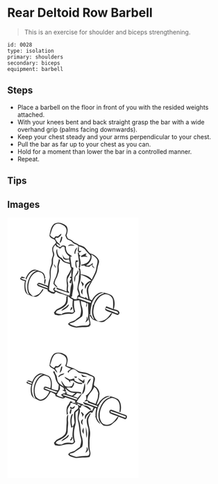 # Rear Deltoid Row Barbell
> This is an exercise for shoulder and biceps strengthening.

``` 
id: 0028 
type: isolation 
primary: shoulders 
secondary: biceps 
equipment: barbell 
``` 

## Steps

 - Place a barbell on the floor in front of you with the resided weights attached.
 - With your knees bent and back straight grasp the bar with a wide overhand grip (palms facing downwards).
 - Keep your chest steady and your arms perpendicular to your chest.
 - Pull the bar as far up to your chest as you can.
 - Hold for a moment than lower the bar in a controlled manner.
 - Repeat.

## Tips


## Images

<svg width="227pt" height="300" viewBox="0 0 227 225" xmlns="http://www.w3.org/2000/svg">
  <g fill="#FFF">
    <path d="M0 0h227v225H0V0m81.12 11.09c-5.58 4.59-6.6 12.24-8 18.88-.98 4.41 4.15 5.94 7.08 7.71 2.5.88 3.15 3.59 4.27 5.68-1.75 2.54-4.1 4.61-5.8 7.18-2.12 3.6-.63 7.87.18 11.63.75 2.79-.56 5.49-1.46 8.07-1.34 3.74.16 7.89-1.29 11.6-1.77 4.5-3.04 9.26-2.96 14.13.06 3.61 1.12 7.35-.31 10.84-1.33 3.69-2.15 7.53-2.39 11.44-5.18-1.6-10.11-3.99-15.39-5.31-1.77-.32-2.59 1.8-3.79 2.73.52.86 1.04 1.71 1.57 2.57 5.55 2.16 11.12 4.23 16.74 6.19l.36 2.65c2.21 1.48 4.53 2.76 6.9 3.97 1.37.25 2.74.53 4.1.83 1-1.21 2-2.41 2.99-3.62 3.19 1.68 6.53 3.1 10.1 3.71 3.42.57 6.35 2.63 9.76 3.27-.41.41-1.21 1.24-1.62 1.65-.17 4.26-.21 8.92-2.66 12.59-3.31 3.87-7.98 6.15-12.45 8.39-2.95 1.21-4.48 4.13-6.54 6.36.96 1.51 1.24 4.02 3.48 4.05 7.11 2.48 14.02-1.86 21.12-1.88 2.91-.14 5.97.57 8.74-.63 1.4-.87 2.38-2.23 3.46-3.44-2.15-5.97-2.29-12.3-1.89-18.55 3.07.05 6.11-.39 9.16-.66.93 4.33 1.51 8.74 2.52 13.06 1.24 5-.04 10.12-1.58 14.89-2.03 1.41-4.11 2.74-6.01 4.32-3.94 4.37-10.95 3.57-14.53 8.49 2.78 3.91 7.66 4.68 11.98 5.84 4.31 1.26 8.64-.45 12.99-.3 3.98.06 8.06.11 11.9-1.1.26-.53.77-1.6 1.03-2.13.49.04 1.48.11 1.98.15l-1.16-.68c.18-2.83-.21-5.66-.99-8.38-.93-3.19-.23-6.53-.47-9.78l-.74-.68 2.25.6c-.39-5.24.72-10.42 1.58-15.55 2.03-10.48 10.02-20.66 21.19-21.87l.32 1.35c-8.8 2.27-15.26 10.27-17.52 18.82l-1.35 1.31c-1.16 6.27-2.51 12.93-.3 19.13.57 1.79 1.92 3.32 2.15 5.21-3.2-1.41-4.14-5.65-5.85-8.48-.47.64-.93 1.29-1.38 1.96 1.58 2.39 2.97 5.09 5.41 6.73 3.57 2.22 7.81 2.86 11.75 4.16 3.26 1.02 7.15.52 9.69-1.91 4.29-4.05 10.36-6.99 11.64-13.33 3.34.89 6.39 2.73 9.78 3.39 1.81-.81 4.05-2.81 2.61-4.93-1.49-3.81-6.18-3.86-9.5-5.07 2.48-7.03 2.36-15.3-1.79-21.68-1.83-3.05-5.56-3.75-8.61-5-5.01-1.61-10.79-3.54-15.8-.9-5.08 2.7-9.05 7.2-11.53 12.35-1.24-.55-2.47-1.11-3.7-1.67-1.18-5.4-2.58-10.81-2.74-16.36.5-5.51 4.16-10.01 6.47-14.87 3.22-4.41 5.22-9.5 7.61-14.37 2.07-4.43 1.76-9.5 3.54-14.02.74-2.79 2.07-6.02.36-8.73-2.86-5.78-8.62-9.44-14.74-10.97-3.83-3.38-6.22-8.08-10.23-11.27-2.81-1.51-5.92-2.41-8.99-3.21-2.9-3.38-7.91-3.29-10.65-6.81-2.18-2.54-5.71-2.92-8.49-4.52-1.04-1.66-1.61-3.55-2.32-5.35 1.84-5.17 3.27-11.29-.16-16.14-5.56-4.83-14.34-7.98-21.08-3.73M43.13 91.16c-5.57 2.83-8.98 8.44-11.33 14.02l.02.81 1.57 1.81-.22-1.35c2.95-7.34 8.77-15.6 17.75-14.65-9.89 3.79-15.01 14.42-16.26 24.36-.27 5.92-.22 12.31 3.33 17.38-.76-.38-2.29-1.14-3.06-1.53-3.65-7.18-4.91-15.58-2.23-23.33-3.19-1.16-6.8-1.54-9.32-4.07 2.14-.12 4.27.3 6.42.24.23-.23.71-.69.94-.92-1.93-.79-3.94-1.36-5.93-1.98-.82 1.48-3.02 2.77-2.26 4.67 2.25 1.9 5.39 2.29 8.05 3.41-1.6 5.17-1.14 10.65-.28 15.9 1.16 3.64 3.82 7.78 8.05 7.97 3.15 1.87 6.76 2.99 10.42 3.25 5.26-.57 8.33-5.33 11.42-9.06.88-1.49 2.73-3.12 1.63-4.95-2.2 1.26-2.8 4.28-4.61 6.08-2.62 3.97-7.29 5.44-11.58 6.82l-1.92-.36c-2.63-2.51-5.67-4.99-6.64-8.67-1.29-5.2-.96-10.71.41-15.86 2.06-7.88 7.2-15.84 15.71-17.57 2.47.83 5.24 1.23 7.28 2.96 2.63 2.62 3.48 6.47 3.39 10.07.65-.66 1.31-1.32 1.96-1.98-.77-3.28-1.54-6.93-4.18-9.26-2.8-1.9-6.16-2.68-9.25-3.96-2.91-1.21-6.39-1.82-9.28-.25m21.23 15.23c.05 3.08-1.67 6.64.76 9.26.59-2.77.97-5.57 1.41-8.37-.54-.22-1.63-.67-2.17-.89z"/>
    <path d="M80.05 15.16c2.22-3.86 7.33-5.41 11.42-3.86 4.64 1.54 10.07 4.37 10.78 9.77.92 3.49-.95 6.72-1.88 9.97.66 2.32 1.8 4.51 3.05 6.57 2.15 1.27 4.71 1.73 6.76 3.2 1.74 1.22 3 2.98 4.71 4.24 2.56 1.4 5.63 1.91 7.77 4.05.29 3.35-2.07 7.19.08 10.2 1.56 2.27 4.34.13 5.54-1.42-1.13.01-3.39.01-4.52.02-.06-2.77-.08-5.53-.2-8.29 4.06 1.44 8.57 2.76 11.25 6.42 2.3 3.08 5 5.8 7.72 8.5 2.73 3.04.43 7.08-1.21 10.04-3.15 4.6-8.81 6.18-13.99 7.23.06 2.69 4.82.76 6.59 1.48l.32 1.15c1.61.31 3.24.6 4.88.78.16-.21.47-.61.63-.81l.87 1.39c2.05-1.35 3.99-2.85 5.91-4.36-.95 3.31 2.1 4.88 4.29 6.46-.71-1.77-1.89-3.27-3.59-4.2.12-1.73.34-3.44.58-5.14-3.3 2.7-7.07 5.99-11.67 4.17 6.65-3.28 11.33-11.38 9.01-18.73 4.2 2.47 8.76 5.23 10.7 9.96.74 4.78-1.78 9.31-2.05 14.07-.84 7.01-5.06 12.81-7.59 19.23-4.71-5.87-12.16-8.72-19.53-8.99.35-3.28-.18-6.54-.77-9.75-.75-.35-2.26-1.05-3.01-1.4 1.67 4.56 2.72 9.38.91 14.07.46 7.8-2.41 15.22-2.8 22.95.67 3.13 2.38 5.96 2.87 9.17-.49.39-1.48 1.17-1.98 1.56-.46 1.16-.93 2.33-1.41 3.49.53.16 1.58.47 2.11.63.08-.53.25-1.58.33-2.1 7.19 2.88 14.6 5.19 21.89 7.8l-.52 2.98c-8.26-2.46-16.04-6.41-24.44-8.38l.64 1.95a93.4 93.4 0 0 0-4.1 0c-1.88-1.02-3.76-2.03-5.67-2.99-.09-.42-.28-1.27-.37-1.7l1.59.39c-.05-7.74 3.74-15.35 1.55-23.09-2.21-8.97.03-18.08.72-27.05-1.4-.53-3.27-.86-3.16-2.78-.55-5.46-1.92-10.83-2.03-16.34.8-.08 2.4-.24 3.2-.33-2.27-2.03-5-3.43-7.4-5.29-2.74-3.11-4.01-7.44-3.43-11.55-2.82-3.16-7.89-2.72-9.74 1.23-1.37-.88-2.82-1.62-4.32-2.24-1.01-1.39-2.06-2.74-2.95-4.21 2.92-.41 4.65 2.34 7 3.49-.51-1.67-1.14-3.41-2.75-4.33-2.67-1.71-3.95-4.69-5.77-7.15.3-.74.61-1.47.92-2.2 1.03.05 3.07.13 4.09.17 1.96-2.06 5.71-3.54 5.49-6.86-2.16.97-3.89 2.61-5.57 4.23-1.59.06-3.19.1-4.78.15-.66 1.04-1.34 2.08-2.03 3.1-2.74-1.27-5.56-2.76-7-5.57 2.2-4.99 2.85-10.62 6.06-15.15m13.12 18.19c-.46 3.5-1.76 6.79-2.63 10.19.94.21 1.63-.12 2.06-1 1.66-2.57 2.12-5.68 2.67-8.63-.69-.21-1.39-.4-2.1-.56m11.6 16.13c3.74-1.42 7.7-.93 11.6-.84-3.67-2.25-8.72-3.08-11.6.84m11.2 13.14l1.61.12c-.04-3.89 2.33-7.09 3.18-10.77-3.47 2.37-4.69 6.66-4.79 10.65m6.03-2.28c.12 8.52 3.73 16.95 1.39 25.42.56.71 1.12 1.42 1.7 2.13.85-2.89 1.31-5.87 1.7-8.85-.07-3.87-1.27-7.6-1.99-11.38.62-.52 1.26-1.03 1.89-1.54-1.94-.81-2.9-2.44-2.89-4.89l1.25.01c-.77-.22-2.29-.67-3.05-.9m5.49 6.1c.1.52.31 1.56.42 2.08 3.63-1 7.38-1.12 11.09-.49-1.19-.92-2.46-1.73-3.79-2.44.61-1.09 1.2-2.19 1.75-3.31-3.67-.01-6.25 2.88-9.47 4.16m-8.85 7.65c-.5 1.59-1.08 3.21-.95 4.92.19 3.04-.24 6.96 3 8.56-.75-3.35-1.31-6.74-1.45-10.18 1.56-.61 3.06-1.4 4.38-2.44-1.66-.3-3.32-.59-4.98-.86m-2.53 28.79c-.7 2.87-.58 5.98.26 8.82.97-2.89 1.07-5.93 1.33-8.93 2.18-3.68 7.12-7.21 4.41-12-.75 4.63-3.96 8.08-6 12.11z"/>
    <path d="M83.15 47.45c.93 1.21 1.78 2.48 2.61 3.77.59-.01 1.77-.02 2.36-.03.46.63 1.37 1.88 1.82 2.5.8-.14 2.4-.44 3.2-.59.22-.61.66-1.85.88-2.46 1.01-.12 3.05-.34 4.07-.46.41.7.8 1.39 1.19 2.1-.37 5.83 3.08 11.7 7.94 14.81-.18 1.4-.35 2.81-.51 4.21-2.41-.26-5.03.3-7.28-.81-2.15-2.15-3.39-5.01-5.39-7.29.62 1.31 1.38 2.55 2.01 3.85.62 1.6.2 3.92 2.03 4.81 2.5 2.17 5.81.79 8.68.48.44 2 .91 3.99 1.36 5.98-2.74-.73-5.61-1.1-8.23-2.22-3.22-1.41-4.05-5.52-7.31-6.88-5.42-2.58-6.4-9.21-6.29-14.57-3.19 2.97-1.15 7.31-.37 10.85.88 4.14 5.72 5.2 8.13 8.2 3.34 4.46 9.17 5.26 14.16 6.76.3 2.96 1.23 5.79 2.46 8.49-1.23 1.89-2.25 3.9-3.16 5.96-1.29 2.81-3.65 5.06-4.55 8.06-.94 4.73-.42 9.6.22 14.34-.28 3.48-.74 6.96-.64 10.48-5.65-2.75-11.83-4.08-17.54-6.67.24 1.14.17 2.79 1.68 3.04 6.39 1.91 12.76 3.95 19.08 6.13.63-.37 1.25-.75 1.87-1.13-5.71-2.11-1.26-9.44-2.7-13.89.01-.7.03-1.39.05-2.08-1.29-3.33-1.31-7.24.8-10.24 2.69-4.13 4.11-8.86 6.21-13.27-.35 1.61-.87 3.17-1.46 4.7.13 2.77.23 5.54.23 8.31-.36-.21-1.06-.63-1.41-.84-.43.76-.86 1.51-1.28 2.27.94.53 1.89 1.05 2.83 1.58-1.98 1.92-3.57 4.46-3.14 7.36.79.31 1.6.6 2.42.86.12-1.73.23-3.45.39-5.18.5 2.58 1.24 5.31.11 7.84-2.31 5.94-.93 12.57-3.29 18.48-8.89-2.7-17.59-6.08-26.01-10.02.52-1.05 1.55-3.17 2.07-4.23-2.19.25-3.57 1.33-4.16 3.25.7 1.61 1.8 3 2.75 4.47-3.58.78-7.56-.76-9.78-3.64.02-7.39 2.15-14.58 2.79-21.91.15-4.64-.43-9.36.68-13.92.63-3.14 2.4-5.9 3.1-9.01.57-4.16-.45-8.58 1.57-12.46 1.46-2.85.72-5.95-.49-8.73-1.72-4.1-.04-8.64 3.24-11.41m6.04 24.41c-.54 5.08-2.82 9.9-2.52 15.07.22 3.76-.15 7.52-1.37 11.08-1.01 5.94-5.63 10.62-5.47 16.88 2.42 1.98 3.69 5.42 7.09 5.98-1.52-2.42-3.4-4.57-5.25-6.73.6-2.98.99-6.11 2.79-8.66 2.2-3.2 2.76-7.1 4.13-10.65 1.05-2.53.33-5.28.24-7.91-.46-4.63 1.72-8.92 2.43-13.41-.52-.42-1.55-1.24-2.07-1.65m-9.2 8.85c1 2.41 2.25 4.73 3.92 6.76-.07-2.82-1.78-5.1-3.92-6.76zM126.82 99.08c6.91 1.79 13.18 5.5 18.5 10.2-4.21.18-7.24 3.27-9.89 6.2-1.82 2.34-1.32 5.43-.8 8.12 1.04-2.03 1.57-4.3 2.7-6.28 1.78-2.36 4.23-4.12 6.37-6.12-1.76 4.8-6.43 8.42-6.31 13.85-.81 5.61 2.77 10.59 2.4 16.16-1.85-1.07-3.58-2.35-4.84-4.1-.05.48-.16 1.45-.21 1.93-2.75-1.01-5.5-1.97-8.26-2.95-.93-3.41-1.25-6.98-2.57-10.29-1.71-4.26-.17-8.81 1.12-12.96 1.47-4.45 2.22-9.07 1.79-13.76m2.87 20.52c.93-1.54 1.83-3.09 2.73-4.65-1.53-1.76-3.14-3.45-4.99-4.88.19 3.37 2.98 5.99 2.26 9.53m-2.25 9.27c.44 1.77 1.79 3.11 2.84 4.54-.59-3.42-.54-6.84.53-10.17-2.35.78-3.44 3.32-3.37 5.63zM52.65 115.75c3.3-1.87 6.55.98 9.76 1.73 2.8 1.33 7.2 1.32 7.97 5.04-6.02-1.92-11.99-4.11-17.73-6.77zM164.98 133.91c7.18-4.12 17.38 1.94 17.76 10.09.33 4.68.12 9.37-.05 14.05-3.92-1.45-7.76-3.08-11.65-4.61-.66 2.01-3.11 4.64-1.13 6.6 3.13 2.22 6.98 3.14 10.58 4.35-3.06 3.08-5.08 7.06-8.42 9.89-3.87 3.32-9.02 5.33-14.15 4.97-4.13-1.36-6.73-5.3-8.05-9.25-2.31-6.22-.76-12.96.83-19.14 2.99-6.79 7.14-13.92 14.28-16.95zM104.54 135.67c1.49.9 3.09 1.8 3.71 3.55 1.65.9 3.31 1.77 4.96 2.66-.21 3.76-.79 7.52-.48 11.29.66 3.27 1.89 6.41 2.24 9.75-.66.38-1.99 1.13-2.66 1.51-5.95-1.3-12.05-.84-17.67 1.5l.2 1.22c-3.74.11-7.37-.74-10.83-2.08.37-1.66.67-3.69 2.5-4.38 6.87-3.1 15.23-6.41 17.68-14.29.65-3.54.16-7.17.35-10.73m-1.13 16.78c-2.95 3.37-7.76 4.67-10.06 8.69 3.72-.74 6.66-3.25 9.67-5.38 1.83-1.24 3.17-3.13 3.54-5.32-1.48-.36-2.19 1.21-3.15 2.01m5.36 8.32c1.41-1.43 4.95-3.1 3.18-5.59a38.3 38.3 0 0 1-.94-.86c-.96 2.07-2.23 4.1-2.24 6.45zM127.11 144.18c2.59.93 5.22 1.79 7.88 2.51.83.79 1.68 1.56 2.51 2.35-1.67 1.73-1.22 4.11-.97 6.26 1.14-2.39 1.45-5.02 1.47-7.64 2.64 1.13 1.52 4.18 1.8 6.34-.37 5.71.85 11.41-.12 17.09-1.07 4.56 3.62 8.22 2.03 12.83-1.15 3.2-5.08 2.41-7.73 2.74-5.03-.13-9.94 1.08-14.92 1.52-4.03-1.32-8.73-1.97-11.75-5.2 2.68-.9 5.55-1.29 8.13-2.44 4.51-3.23 9.41-5.93 13.68-9.48 2.48-5.74 1.55-12.4-.57-18.12-1-2.81-1.18-5.81-1.44-8.76m10.18 26.8c-.04 1.69-.06 3.38-.05 5.08-.89 1.67-1.66 3.4-2.15 5.24 1.82-1.12 3.3-2.69 4.72-4.27-.56-2.12-1.27-4.23-2.52-6.05z"/>
    <path d="M169.78 156.37c3.04-.47 5.71 1.47 8.51 2.33 3.89 1.8 8.21 2.3 12.15 3.94.38.83 1.15 2.48 1.53 3.31-3.5-.06-6.49-1.97-9.66-3.19-4.03-1.67-8.27-2.84-12.09-4.97-.11-.36-.33-1.07-.44-1.42z"/>
  </g>
  <g fill="#333">
    <path d="M81.12 11.09c6.74-4.25 15.52-1.1 21.08 3.73 3.43 4.85 2 10.97.16 16.14.71 1.8 1.28 3.69 2.32 5.35 2.78 1.6 6.31 1.98 8.49 4.52 2.74 3.52 7.75 3.43 10.65 6.81 3.07.8 6.18 1.7 8.99 3.21 4.01 3.19 6.4 7.89 10.23 11.27 6.12 1.53 11.88 5.19 14.74 10.97 1.71 2.71.38 5.94-.36 8.73-1.78 4.52-1.47 9.59-3.54 14.02-2.39 4.87-4.39 9.96-7.61 14.37-2.31 4.86-5.97 9.36-6.47 14.87.16 5.55 1.56 10.96 2.74 16.36 1.23.56 2.46 1.12 3.7 1.67 2.48-5.15 6.45-9.65 11.53-12.35 5.01-2.64 10.79-.71 15.8.9 3.05 1.25 6.78 1.95 8.61 5 4.15 6.38 4.27 14.65 1.79 21.68 3.32 1.21 8.01 1.26 9.5 5.07 1.44 2.12-.8 4.12-2.61 4.93-3.39-.66-6.44-2.5-9.78-3.39-1.28 6.34-7.35 9.28-11.64 13.33-2.54 2.43-6.43 2.93-9.69 1.91-3.94-1.3-8.18-1.94-11.75-4.16-2.44-1.64-3.83-4.34-5.41-6.73.45-.67.91-1.32 1.38-1.96 1.71 2.83 2.65 7.07 5.85 8.48-.23-1.89-1.58-3.42-2.15-5.21-2.21-6.2-.86-12.86.3-19.13l1.35-1.31c2.26-8.55 8.72-16.55 17.52-18.82l-.32-1.35c-11.17 1.21-19.16 11.39-21.19 21.87-.86 5.13-1.97 10.31-1.58 15.55l-2.25-.6.74.68c.24 3.25-.46 6.59.47 9.78.78 2.72 1.17 5.55.99 8.38l1.16.68c-.5-.04-1.49-.11-1.98-.15-.26.53-.77 1.6-1.03 2.13-3.84 1.21-7.92 1.16-11.9 1.1-4.35-.15-8.68 1.56-12.99.3-4.32-1.16-9.2-1.93-11.98-5.84 3.58-4.92 10.59-4.12 14.53-8.49 1.9-1.58 3.98-2.91 6.01-4.32 1.54-4.77 2.82-9.89 1.58-14.89-1.01-4.32-1.59-8.73-2.52-13.06-3.05.27-6.09.71-9.16.66-.4 6.25-.26 12.58 1.89 18.55-1.08 1.21-2.06 2.57-3.46 3.44-2.77 1.2-5.83.49-8.74.63-7.1.02-14.01 4.36-21.12 1.88-2.24-.03-2.52-2.54-3.48-4.05 2.06-2.23 3.59-5.15 6.54-6.36 4.47-2.24 9.14-4.52 12.45-8.39 2.45-3.67 2.49-8.33 2.66-12.59.41-.41 1.21-1.24 1.62-1.65-3.41-.64-6.34-2.7-9.76-3.27-3.57-.61-6.91-2.03-10.1-3.71-.99 1.21-1.99 2.41-2.99 3.62-1.36-.3-2.73-.58-4.1-.83-2.37-1.21-4.69-2.49-6.9-3.97l-.36-2.65c-5.62-1.96-11.19-4.03-16.74-6.19-.53-.86-1.05-1.71-1.57-2.57 1.2-.93 2.02-3.05 3.79-2.73 5.28 1.32 10.21 3.71 15.39 5.31.24-3.91 1.06-7.75 2.39-11.44 1.43-3.49.37-7.23.31-10.84-.08-4.87 1.19-9.63 2.96-14.13 1.45-3.71-.05-7.86 1.29-11.6.9-2.58 2.21-5.28 1.46-8.07-.81-3.76-2.3-8.03-.18-11.63 1.7-2.57 4.05-4.64 5.8-7.18-1.12-2.09-1.77-4.8-4.27-5.68-2.93-1.77-8.06-3.3-7.08-7.71 1.4-6.64 2.42-14.29 8-18.88m-1.07 4.07c-3.21 4.53-3.86 10.16-6.06 15.15 1.44 2.81 4.26 4.3 7 5.57.69-1.02 1.37-2.06 2.03-3.1 1.59-.05 3.19-.09 4.78-.15 1.68-1.62 3.41-3.26 5.57-4.23.22 3.32-3.53 4.8-5.49 6.86-1.02-.04-3.06-.12-4.09-.17-.31.73-.62 1.46-.92 2.2 1.82 2.46 3.1 5.44 5.77 7.15 1.61.92 2.24 2.66 2.75 4.33-2.35-1.15-4.08-3.9-7-3.49.89 1.47 1.94 2.82 2.95 4.21 1.5.62 2.95 1.36 4.32 2.24 1.85-3.95 6.92-4.39 9.74-1.23-.58 4.11.69 8.44 3.43 11.55 2.4 1.86 5.13 3.26 7.4 5.29-.8.09-2.4.25-3.2.33.11 5.51 1.48 10.88 2.03 16.34-.11 1.92 1.76 2.25 3.16 2.78-.69 8.97-2.93 18.08-.72 27.05 2.19 7.74-1.6 15.35-1.55 23.09l-1.59-.39c.09.43.28 1.28.37 1.7 1.91.96 3.79 1.97 5.67 2.99a93.4 93.4 0 0 1 4.1 0l-.64-1.95c8.4 1.97 16.18 5.92 24.44 8.38l.52-2.98c-7.29-2.61-14.7-4.92-21.89-7.8-.08.52-.25 1.57-.33 2.1-.53-.16-1.58-.47-2.11-.63.48-1.16.95-2.33 1.41-3.49.5-.39 1.49-1.17 1.98-1.56-.49-3.21-2.2-6.04-2.87-9.17.39-7.73 3.26-15.15 2.8-22.95 1.81-4.69.76-9.51-.91-14.07.75.35 2.26 1.05 3.01 1.4.59 3.21 1.12 6.47.77 9.75 7.37.27 14.82 3.12 19.53 8.99 2.53-6.42 6.75-12.22 7.59-19.23.27-4.76 2.79-9.29 2.05-14.07-1.94-4.73-6.5-7.49-10.7-9.96 2.32 7.35-2.36 15.45-9.01 18.73 4.6 1.82 8.37-1.47 11.67-4.17-.24 1.7-.46 3.41-.58 5.14 1.7.93 2.88 2.43 3.59 4.2-2.19-1.58-5.24-3.15-4.29-6.46-1.92 1.51-3.86 3.01-5.91 4.36l-.87-1.39c-.16.2-.47.6-.63.81-1.64-.18-3.27-.47-4.88-.78l-.32-1.15c-1.77-.72-6.53 1.21-6.59-1.48 5.18-1.05 10.84-2.63 13.99-7.23 1.64-2.96 3.94-7 1.21-10.04-2.72-2.7-5.42-5.42-7.72-8.5-2.68-3.66-7.19-4.98-11.25-6.42.12 2.76.14 5.52.2 8.29 1.13-.01 3.39-.01 4.52-.02-1.2 1.55-3.98 3.69-5.54 1.42-2.15-3.01.21-6.85-.08-10.2-2.14-2.14-5.21-2.65-7.77-4.05-1.71-1.26-2.97-3.02-4.71-4.24-2.05-1.47-4.61-1.93-6.76-3.2-1.25-2.06-2.39-4.25-3.05-6.57.93-3.25 2.8-6.48 1.88-9.97-.71-5.4-6.14-8.23-10.78-9.77-4.09-1.55-9.2 0-11.42 3.86m3.1 32.29c-3.28 2.77-4.96 7.31-3.24 11.41 1.21 2.78 1.95 5.88.49 8.73-2.02 3.88-1 8.3-1.57 12.46-.7 3.11-2.47 5.87-3.1 9.01-1.11 4.56-.53 9.28-.68 13.92-.64 7.33-2.77 14.52-2.79 21.91 2.22 2.88 6.2 4.42 9.78 3.64-.95-1.47-2.05-2.86-2.75-4.47.59-1.92 1.97-3 4.16-3.25-.52 1.06-1.55 3.18-2.07 4.23 8.42 3.94 17.12 7.32 26.01 10.02 2.36-5.91.98-12.54 3.29-18.48 1.13-2.53.39-5.26-.11-7.84-.16 1.73-.27 3.45-.39 5.18-.82-.26-1.63-.55-2.42-.86-.43-2.9 1.16-5.44 3.14-7.36-.94-.53-1.89-1.05-2.83-1.58.42-.76.85-1.51 1.28-2.27.35.21 1.05.63 1.41.84 0-2.77-.1-5.54-.23-8.31.59-1.53 1.11-3.09 1.46-4.7-2.1 4.41-3.52 9.14-6.21 13.27-2.11 3-2.09 6.91-.8 10.24-.02.69-.04 1.38-.05 2.08 1.44 4.45-3.01 11.78 2.7 13.89-.62.38-1.24.76-1.87 1.13-6.32-2.18-12.69-4.22-19.08-6.13-1.51-.25-1.44-1.9-1.68-3.04 5.71 2.59 11.89 3.92 17.54 6.67-.1-3.52.36-7 .64-10.48-.64-4.74-1.16-9.61-.22-14.34.9-3 3.26-5.25 4.55-8.06.91-2.06 1.93-4.07 3.16-5.96-1.23-2.7-2.16-5.53-2.46-8.49-4.99-1.5-10.82-2.3-14.16-6.76-2.41-3-7.25-4.06-8.13-8.2-.78-3.54-2.82-7.88.37-10.85-.11 5.36.87 11.99 6.29 14.57 3.26 1.36 4.09 5.47 7.31 6.88 2.62 1.12 5.49 1.49 8.23 2.22-.45-1.99-.92-3.98-1.36-5.98-2.87.31-6.18 1.69-8.68-.48-1.83-.89-1.41-3.21-2.03-4.81-.63-1.3-1.39-2.54-2.01-3.85 2 2.28 3.24 5.14 5.39 7.29 2.25 1.11 4.87.55 7.28.81.16-1.4.33-2.81.51-4.21-4.86-3.11-8.31-8.98-7.94-14.81-.39-.71-.78-1.4-1.19-2.1-1.02.12-3.06.34-4.07.46-.22.61-.66 1.85-.88 2.46-.8.15-2.4.45-3.2.59-.45-.62-1.36-1.87-1.82-2.5-.59.01-1.77.02-2.36.03-.83-1.29-1.68-2.56-2.61-3.77m43.67 51.63c.43 4.69-.32 9.31-1.79 13.76-1.29 4.15-2.83 8.7-1.12 12.96 1.32 3.31 1.64 6.88 2.57 10.29 2.76.98 5.51 1.94 8.26 2.95.05-.48.16-1.45.21-1.93 1.26 1.75 2.99 3.03 4.84 4.1.37-5.57-3.21-10.55-2.4-16.16-.12-5.43 4.55-9.05 6.31-13.85-2.14 2-4.59 3.76-6.37 6.12-1.13 1.98-1.66 4.25-2.7 6.28-.52-2.69-1.02-5.78.8-8.12 2.65-2.93 5.68-6.02 9.89-6.2-5.32-4.7-11.59-8.41-18.5-10.2m-74.17 16.67c5.74 2.66 11.71 4.85 17.73 6.77-.77-3.72-5.17-3.71-7.97-5.04-3.21-.75-6.46-3.6-9.76-1.73m112.33 18.16c-7.14 3.03-11.29 10.16-14.28 16.95-1.59 6.18-3.14 12.92-.83 19.14 1.32 3.95 3.92 7.89 8.05 9.25 5.13.36 10.28-1.65 14.15-4.97 3.34-2.83 5.36-6.81 8.42-9.89-3.6-1.21-7.45-2.13-10.58-4.35-1.98-1.96.47-4.59 1.13-6.6 3.89 1.53 7.73 3.16 11.65 4.61.17-4.68.38-9.37.05-14.05-.38-8.15-10.58-14.21-17.76-10.09m-60.44 1.76c-.19 3.56.3 7.19-.35 10.73-2.45 7.88-10.81 11.19-17.68 14.29-1.83.69-2.13 2.72-2.5 4.38 3.46 1.34 7.09 2.19 10.83 2.08l-.2-1.22c5.62-2.34 11.72-2.8 17.67-1.5.67-.38 2-1.13 2.66-1.51-.35-3.34-1.58-6.48-2.24-9.75-.31-3.77.27-7.53.48-11.29-1.65-.89-3.31-1.76-4.96-2.66-.62-1.75-2.22-2.65-3.71-3.55m22.57 8.51c.26 2.95.44 5.95 1.44 8.76 2.12 5.72 3.05 12.38.57 18.12-4.27 3.55-9.17 6.25-13.68 9.48-2.58 1.15-5.45 1.54-8.13 2.44 3.02 3.23 7.72 3.88 11.75 5.2 4.98-.44 9.89-1.65 14.92-1.52 2.65-.33 6.58.46 7.73-2.74 1.59-4.61-3.1-8.27-2.03-12.83.97-5.68-.25-11.38.12-17.09-.28-2.16.84-5.21-1.8-6.34-.02 2.62-.33 5.25-1.47 7.64-.25-2.15-.7-4.53.97-6.26-.83-.79-1.68-1.56-2.51-2.35-2.66-.72-5.29-1.58-7.88-2.51m42.67 12.19c.11.35.33 1.06.44 1.42 3.82 2.13 8.06 3.3 12.09 4.97 3.17 1.22 6.16 3.13 9.66 3.19-.38-.83-1.15-2.48-1.53-3.31-3.94-1.64-8.26-2.14-12.15-3.94-2.8-.86-5.47-2.8-8.51-2.33z"/>
    <path d="M93.17 33.35c.71.16 1.41.35 2.1.56-.55 2.95-1.01 6.06-2.67 8.63-.43.88-1.12 1.21-2.06 1 .87-3.4 2.17-6.69 2.63-10.19zM104.77 49.48c2.88-3.92 7.93-3.09 11.6-.84-3.9-.09-7.86-.58-11.6.84zM115.97 62.62c.1-3.99 1.32-8.28 4.79-10.65-.85 3.68-3.22 6.88-3.18 10.77l-1.61-.12zM122 60.34c.76.23 2.28.68 3.05.9l-1.25-.01c-.01 2.45.95 4.08 2.89 4.89-.63.51-1.27 1.02-1.89 1.54.72 3.78 1.92 7.51 1.99 11.38-.39 2.98-.85 5.96-1.7 8.85-.58-.71-1.14-1.42-1.7-2.13 2.34-8.47-1.27-16.9-1.39-25.42zM127.49 66.44c3.22-1.28 5.8-4.17 9.47-4.16a69.69 69.69 0 0 1-1.75 3.31c1.33.71 2.6 1.52 3.79 2.44-3.71-.63-7.46-.51-11.09.49-.11-.52-.32-1.56-.42-2.08zM89.19 71.86c.52.41 1.55 1.23 2.07 1.65-.71 4.49-2.89 8.78-2.43 13.41.09 2.63.81 5.38-.24 7.91-1.37 3.55-1.93 7.45-4.13 10.65-1.8 2.55-2.19 5.68-2.79 8.66 1.85 2.16 3.73 4.31 5.25 6.73-3.4-.56-4.67-4-7.09-5.98-.16-6.26 4.46-10.94 5.47-16.88 1.22-3.56 1.59-7.32 1.37-11.08-.3-5.17 1.98-9.99 2.52-15.07z"/>
    <path d="M118.64 74.09c1.66.27 3.32.56 4.98.86-1.32 1.04-2.82 1.83-4.38 2.44.14 3.44.7 6.83 1.45 10.18-3.24-1.6-2.81-5.52-3-8.56-.13-1.71.45-3.33.95-4.92zM79.99 80.71c2.14 1.66 3.85 3.94 3.92 6.76-1.67-2.03-2.92-4.35-3.92-6.76zM43.13 91.16c2.89-1.57 6.37-.96 9.28.25 3.09 1.28 6.45 2.06 9.25 3.96 2.64 2.33 3.41 5.98 4.18 9.26-.65.66-1.31 1.32-1.96 1.98.09-3.6-.76-7.45-3.39-10.07-2.04-1.73-4.81-2.13-7.28-2.96-8.51 1.73-13.65 9.69-15.71 17.57-1.37 5.15-1.7 10.66-.41 15.86.97 3.68 4.01 6.16 6.64 8.67l1.92.36c4.29-1.38 8.96-2.85 11.58-6.82 1.81-1.8 2.41-4.82 4.61-6.08 1.1 1.83-.75 3.46-1.63 4.95-3.09 3.73-6.16 8.49-11.42 9.06-3.66-.26-7.27-1.38-10.42-3.25-4.23-.19-6.89-4.33-8.05-7.97-.86-5.25-1.32-10.73.28-15.9-2.66-1.12-5.8-1.51-8.05-3.41-.76-1.9 1.44-3.19 2.26-4.67 1.99.62 4 1.19 5.93 1.98-.23.23-.71.69-.94.92-2.15.06-4.28-.36-6.42-.24 2.52 2.53 6.13 2.91 9.32 4.07-2.68 7.75-1.42 16.15 2.23 23.33.77.39 2.3 1.15 3.06 1.53-3.55-5.07-3.6-11.46-3.33-17.38 1.25-9.94 6.37-20.57 16.26-24.36-8.98-.95-14.8 7.31-17.75 14.65l.22 1.35-1.57-1.81-.02-.81c2.35-5.58 5.76-11.19 11.33-14.02zM116.11 102.88c2.04-4.03 5.25-7.48 6-12.11 2.71 4.79-2.23 8.32-4.41 12-.26 3-.36 6.04-1.33 8.93-.84-2.84-.96-5.95-.26-8.82z"/>
    <path d="M64.36 106.39c.54.22 1.63.67 2.17.89-.44 2.8-.82 5.6-1.41 8.37-2.43-2.62-.71-6.18-.76-9.26zM129.69 119.6c.72-3.54-2.07-6.16-2.26-9.53 1.85 1.43 3.46 3.12 4.99 4.88-.9 1.56-1.8 3.11-2.73 4.65zM127.44 128.87c-.07-2.31 1.02-4.85 3.37-5.63-1.07 3.33-1.12 6.75-.53 10.17-1.05-1.43-2.4-2.77-2.84-4.54zM103.41 152.45c.96-.8 1.67-2.37 3.15-2.01-.37 2.19-1.71 4.08-3.54 5.32-3.01 2.13-5.95 4.64-9.67 5.38 2.3-4.02 7.11-5.32 10.06-8.69zM108.77 160.77c.01-2.35 1.28-4.38 2.24-6.45.23.22.7.65.94.86 1.77 2.49-1.77 4.16-3.18 5.59zM137.29 170.98c1.25 1.82 1.96 3.93 2.52 6.05-1.42 1.58-2.9 3.15-4.72 4.27.49-1.84 1.26-3.57 2.15-5.24-.01-1.7.01-3.39.05-5.08z"/>
  </g>
</svg>

<svg width="227pt" height="300" viewBox="0 0 227 225" xmlns="http://www.w3.org/2000/svg">
  <g fill="#FFF">
    <path d="M0 0h227v225H0V0m80.51 10.56c-5.34 5.28-6.52 13.19-7.54 20.28 1.32 3.94 6.05 4.47 8.82 6.99 1.29 1.96 2.53 4.03 4.87 4.91-1.01-2.32-2.3-4.5-3.78-6.54.29-.66.59-1.3.91-1.95 4.5.8 9.08-2.78 9.79-7.17-2.1 1.31-4.02 2.88-5.83 4.56-1.58.05-3.15.09-4.72.13-.67 1.05-1.35 2.08-2.04 3.11-2.74-1.26-5.52-2.77-7-5.53 2.19-5.02 2.86-10.67 6.09-15.22 2.22-3.86 7.34-5.36 11.43-3.82 3.89 1.35 8.13 3.36 10.02 7.26 1.85 4.26.61 9.03-1.17 13.08.1.37.29 1.1.39 1.46 3.12 1.51 6.34 2.83 9.47 4.35-1.93 1.37-4.03 2.56-5.71 4.26-.37 1.23.9 2.01 1.42 2.94.11-.56.35-1.69.47-2.25l.19-.23c2.28-2.14 5.04-4.78 8.46-4.04 3.29.96 5.61 3.6 8.19 5.68 4.11 1.6 8.56 1.91 12.88 2.6 3.58.98 6.62 3.44 10.35 3.99.6.41 1.8 1.22 2.4 1.62.47 5.44-1.71 10.53-2.23 15.85-.55 5.82-4.82 10.34-8.77 14.27-.5.24-1.5.71-2 .94.54 2.39.93 4.83.77 7.29-1.4 1-2.95 1.99-3.4 3.77 1.93-1.13 4.11-1.15 6.25-.97.04.82 0 1.65.04 2.47 5.6 1.62 11.01 3.83 16.5 5.81l-.82 2.06c-8.09-2.75-15.91-6.26-24.02-8.91l.64 2.88.94-1.02.36 2.21c5.48 1.24 10.99 2.62 15.98 5.28-.72 2.29-1.85 4.41-2.85 6.58-.22-.54-.64-1.62-.86-2.16-3.65 2.21-7.1 4.83-9.92 8.05-1.89 2.35-1.38 5.51-.81 8.24.99-2.05 1.5-4.31 2.63-6.28 1.73-2.21 3.96-3.95 5.8-6.06 1.29.18 2.53.61 3.83.74 1.86-2.71 2.95-5.88 4.94-8.51l2.09 1.17c-1.4 4.55-1.57 9.3-1.33 14.03l-1.95.2c.46.07 1.38.23 1.84.31 1.34 4.92 3.86 9.97 8.73 12.23-2.42-3.27-4.93-6.53-6.37-10.38-.68-6.74.03-13.72 2.64-20 3.44-8.48 10.51-16.29 20.14-17.11l.16 1.42c-5.94 1.23-10.59 5.67-13.86 10.55-4.99 8.19-8.1 18.14-5.59 27.69 1.11 4.47 4.57 7.77 8.08 10.52 3.78.81 7.81.97 11.52-.27 2.82-1.36 4.74-3.99 7.34-5.7 3.33-2.16 5.8-5.52 6.82-9.35 3.53 1.03 6.88 2.57 10.3 3.9 3.42 2.11 6.08-4.55 3.13-6.33-3.57-1.94-7.79-2.3-11.35-4.32-5.2-1.55-9.98-4.27-15.3-5.47-.81.63-1.61 1.27-2.42 1.9.34 1.65-.56 4.29 1.71 4.74 4.33 1.91 8.72 3.74 13.27 5.08-3.18 3.25-5.24 7.48-8.87 10.31-3.96 3.21-9.44 5.6-14.48 3.5-4.76-1.05-6.75-6.09-7.92-10.28-1.71-9.83 1.52-20.26 7.87-27.87 3.11-4.14 7.96-6.8 13.04-7.64 4.48.7 9.34 2.82 11.38 7.15 2.49 5.23 2.22 11.29 1.27 16.86.44.15 1.33.43 1.77.58 1.98-7.48 1.61-16.71-4.25-22.39-5.32-2.82-11.18-5.1-17.27-5.41-5.49.47-9.61 4.55-13.23 8.29-2.17 2.23-2.77 6.17-6.21 6.89 1.31-5.51 4.38-10.55 4.47-16.34 1.24-5.38-1.51-10.67-5.35-14.28-1.59-1.2-4.37-2.27-3.9-4.74.12-4.48 3.81-9.85-.1-13.64-2.71-1.85-5.93-2.77-8.78-4.36-5.39-3.19-12.04-2.26-17.68-4.77-2.13-1.16-4.25-2.34-6.39-3.48-1.52-.95-3.16-1.7-4.88-2.2-3.11-1.34-6.38-2.24-9.6-3.27.87-4.73 3.14-9.66 1.26-14.44-1.02-4.45-5.91-6.14-9.64-7.75-4.39-.86-9.67-1.3-13.47 1.47m12.6 22.21c-.57 3.59-1.92 6.98-2.6 10.54 3.78-2.35 4.09-7.09 4.71-11.05-.53.13-1.58.39-2.11.51m-14.05 8.07c1.13 3.48 3.61 6.49 3.84 10.24.66 4.75 2.97 9.24 6.17 12.78-.31 3.17-.66 6.33-1.34 9.45-3.83-.13-7.45-1.38-11.07-2.5.15-4.29.81-8.61-.04-12.88-.61-4.17-2.55-8.92-7-10.17-4.57-1.44-9.19-4.6-14.15-3.15-6.11 2.33-9.99 8.19-12.31 14.04-2.84-1.24-5.92-3.02-9.11-1.77 2.43 1.82 5.57 2.16 8.39 3.1-.18.84-.35 1.68-.52 2.53-2.23-.93-4.48-1.82-6.72-2.69l.84-1.23-3 .32c.2.57.58 1.71.77 2.29 2.62.99 5.25 1.95 7.84 3.01-1.64 4.81-1.36 9.96-.53 14.89.85 4.12 3.8 7.98 8.02 9.02 3.27 1.05 6.1 4.09 9.78 3.18 8.13-.87 12.09-9.04 16.04-15.15 2.71 1.17 5.41 2.38 7.86 4.04.22 1.1.44 2.21.67 3.31 3.87 1.43 7.68 3.21 11.77 3.92 1.94.39 3.75-.5 4.94-2.02 5.8 2.08 11.88 3.56 17.38 6.35-.2.75-.61 2.23-.81 2.98 1.28.35 2.56.73 3.82 1.16-2.81.75-5.98-2.61-8.2.14 3.38.19 6.22 1.97 9.25 3.22-.1-.8-.29-2.41-.39-3.21 1.79.85 3.59 1.7 5.41 2.52-.36.66-.72 1.32-1.07 1.98-1.12-.88-2.23-1.76-3.33-2.65.08 2.3 1.23 5.02-.19 7.14-2.5 2.38-6.31 4.1-6.75 7.93-.48 5.4.46 10.83.98 16.2-.92 2.52-1.89 5.07-3.67 7.12-2.26-7.03-1.93-14.81.91-21.62-1.47-.98-2.4 1.14-2.97 2.14-2.57 6.75-1.57 14.15-.02 21.03 1.12-.53 2.24-1.06 3.37-1.58-.43 5.6-1.58 11.19-1.19 16.82.69 3.27 1.87 6.43 2.26 9.77-.88.54-1.76 1.07-2.65 1.59-5.71-.96-11.93-1.52-17.03 1.8-.19-.23-.58-.69-.77-.92.08.41.25 1.24.33 1.65-2.19-.05-4.39-.11-6.57-.31-1.44-.64-2.89-1.24-4.35-1.8.33-4.76 5.6-4.95 8.76-7.06 5.48-2.69 11.53-7.06 11.75-13.74-.26-5.81 1.32-11.57.55-17.36-.65-3.88.45-7.78.15-11.69-3.92 4.41-2.09 10.68-2.68 16-.72 5.97.37 12.45-2.62 17.94-3.2 4.26-8.21 6.57-12.84 8.94-2.89 1.21-4.44 4.06-6.46 6.27.62 1.33 1.25 2.65 1.9 3.97 2.5.33 4.99 1 7.53.93 5.27-.48 10.27-2.71 15.6-2.66 2.78-.05 5.69.49 8.34-.65 1.34-.89 2.31-2.21 3.39-3.39-3.18-9.43-2.53-19.82.36-29.24 1.62-6.9 0-14.01.22-20.99 1.31-2.55 4.28-3.78 6.22-5.84-.38.66-.77 1.32-1.15 1.98-.73 5.85-2.31 11.82-.84 17.7 2.63 9.85 2.17 20.2 5.02 30 1.58 5.07-.22 10.29-1.67 15.15-2.4 1.63-4.83 3.25-7.02 5.17-3.73 3.63-10.43 2.69-13.15 7.63 2.11 3.94 6.9 4.36 10.72 5.61 4.96 1.62 10-.39 15.04-.08 3.7.13 7.39-.34 11.03-.96 1.86-3.21 2-6.89 1.02-10.4-1.51-5.23-.78-10.71-.94-16.07-.23-5.37 1.43-10.62 1.09-15.99-.58-7.1-3.36-13.87-3.46-21.01.08-4.32 3.41-7.7 4.03-11.83-.21-.01-.63-.04-.85-.05-1.73 2.59-3.6 5.13-4.92 7.97-1.75 5.32-.2 10.92 1.46 16.05 1.81 5.52.25 11.28.24 16.92-.15 6.57-.49 13.19.25 19.74.92 3.72 3.6 8.44.52 11.81-2.31 1.25-5.11.82-7.64 1.08-4.65-.09-9.19 1.11-13.8 1.49-3.64-.96-7.26-2.15-10.67-3.75-.15-.37-.44-1.12-.59-1.5 2.47-1.05 5.19-1.34 7.64-2.44 4.16-2.87 8.49-5.5 12.55-8.51 1.82-.98 1.8-3.26 2.33-5 .81-5.41-.58-10.79-2.34-15.87-1.59-8.7-1.24-17.81-4.3-26.22-2.49-7.14 4.67-14.42.64-21.36.67-.07 2.02-.2 2.69-.27.33-1.26.67-2.51 1.01-3.76 1.21-.06 3.63-.19 4.84-.26-3.46-3.5-9.13-2.83-12.95-5.93 2.65-5.07 6.92-9.12 9.1-14.42-2.93 2.09-4.88 5.16-7.4 7.67-2.47-1.29-5.1-2.2-7.76-2.99 2.4-1.54 4.8-3.14 6.56-5.42 2.58.01 5.12.46 7.6 1.16l-.64-2.45c-5.03-1.56-10.31-.69-15.42-1.53-4.07-.63-7.01-3.76-9.96-6.35 3.1-1.01 6.32-.64 9.41.13 2.42-2.56 5.31-6.32 3.23-9.93-1.09 2.16-1.63 4.62-3.09 6.58-3.66 1.76-8.4 1.95-11.95-.2-2.62-2.66-4.15-6.19-6.75-8.89 1.03 3.65 2.45 7.23 4.74 10.29-3.75-2.27-7.64-4.69-10.09-8.42-1.35-3.46-1.56-7.22-2.56-10.76-1.21-2.28-2.93-4.38-2.93-7.11l-2.98.16m9.15 9.61c.37-.01 1.12-.04 1.49-.06 1.84-3.75 7.4-2.44 8.89-6.45-3.8 1.36-9.4 1.74-10.38 6.51m39.67-4.73c.65 1.45 1.05 3.13 2.24 4.27 2.61.47 5.29.23 7.93.09-2.01-.66-4.04-1.27-6.07-1.83-1.33-.9-2.69-1.76-4.1-2.53m-12.56 4.26c1.32 1.46 5.12 3.33 4.92-.17-1.64-.25-3.29-.04-4.92.17m-16.6.02c1.6 3.06 4.66 4.76 7.54 6.42.39 1.61 1.45 2.76 2.98 3.44-.18-.75-.54-2.23-.72-2.98 1.73-.09 3.45-.18 5.18-.29 4.12 3.9 9.6 6.26 15.34 5.99l.44-2.36c-4.9.89-9.39-1.16-13.32-3.84l-.28-3.34c-2.9-.32-5.74 2.47-8.76 1.35-2.84-1.4-5.29-3.54-8.4-4.39m23.24 2.13c1.46 3.24 4.5 5.16 7.45 6.88.45.91.91 1.81 1.4 2.7 1.35-1.27 2.72-2.51 4.12-3.71l-1.68 1.04c-.02-1.73-.03-3.45-.12-5.18-.54.82-1.6 2.45-2.14 3.26-3.17-1.37-6.1-3.19-9.03-4.99m15.22 12.91c2.29-4.07 5.92-7.3 7.44-11.78-5.01 1.47-6.03 7.44-7.44 11.78m-2.98-4.4c-1.95 4.9-1.97 10.31-3.95 15.21-.59 1.46-.8 3.02-.88 4.58 5.95-4.69 5.7-13.01 4.83-19.79m-29.22 38.38c-3.7 4.82-2.31 11.28-2.2 16.89.79-.79 1.57-1.59 2.35-2.38-2.57-5.45.03-12.63 4.92-15.69l-1.53.4c.31-.8.93-2.38 1.24-3.18.72.16 1.44.33 2.17.49.36-.7.73-1.39 1.1-2.08-1.37-.5-2.71-1.05-4.1-1.48-1.22 2.4-2.32 4.86-3.95 7.03m25.56 1.01c4.51 1.77 8.54 4.49 12.42 7.35.69-.46 1.37-.91 2.05-1.37-3.7-3.69-8.93-7.71-14.47-5.98m-18.29 3.52c-1.14-.74-2.28-1.47-3.42-2.2-.13 1.2-.24 2.4-.34 3.61l1.8-.45c-1.23 2.68-2.6 5.45-2.54 8.47.65.33 1.31.64 1.98.93.42-2.05.83-4.1 1.45-6.11-.19-.62-.57-1.88-.76-2.5 3.35.82 6.68-1.53 6.43-5.04-1.56 1.05-3.07 2.18-4.6 3.29m14.86 7.47c1.42 2.7 3.05 5.38 2.58 8.6.92-1.54 1.81-3.1 2.71-4.65-1.53-1.57-2.73-4.15-5.29-3.95m.33 17.82c.43 1.82 1.83 3.19 2.92 4.65-.19-1.82-.45-3.63-.74-5.43.49-1.59.94-3.19 1.35-4.8-2.49.62-3.59 3.23-3.53 5.58m9.2 26.54c2.65-6.08.64-12.8-1.16-18.81.69 6.25.43 12.56 1.16 18.81m-6.91-10.85c.46 1.55 1.52 2.8 2.36 4.15.04-3.71.01-7.43-.3-11.13-.88 2.25-2.49 4.45-2.06 6.98m-26.83 8.42c-2.94 3.04-7.42 4.39-9.56 8.23 3.91-.88 7.05-3.52 10.2-5.83 1.67-1.19 2.72-3.06 3.01-5.09-1.64.15-2.51 1.71-3.65 2.69m7.71 3.35c-.75.86-1.5 1.72-2.25 2.59.31.39.94 1.19 1.25 1.59 1.99-1.77 4.95-5.15 1.48-7.15l-.48 2.97m26.65 14.69c-.03 1.68-.05 3.37-.04 5.07-.89 1.69-1.64 3.46-2.1 5.32 1.67-1.13 3.34-2.43 4.22-4.29.49-2.3-.87-4.31-2.08-6.1z"/>
    <path d="M45.89 56.91c2.78-6.05 8.45-11.71 15.61-11.13-9.73 4.35-14.96 14.99-15.89 25.17-.14 5.75-.08 11.91 3.52 16.74-.79-.42-2.37-1.27-3.17-1.69-4.91-8.96-4.81-20.08-.07-29.09z"/>
    <path d="M54.38 53.44c2.39-3.19 6.17-4.67 9.83-5.86 3.06 1.02 6.87 1.48 8.59 4.6 3.12 5.31 2.85 11.84 1.65 17.67-3.1-1.05-6.12-2.83-9.46-2.93-2.16 1.03-2.8 3.24-1.56 5.25 3.07 1.07 6.11 2.28 9.22 3.24-2.41 6.98-7.91 13.25-15.56 14.23-3.81-1.43-7.57-3.77-8.77-7.92-2.68-9.65-.09-20.47 6.06-28.28zM90.39 72.55c1.35-2.2.45-4.88.39-7.28 2.15 1.31 4.33 2.57 6.55 3.76.38 1.22.76 2.44 1.13 3.67-.85.01-2.57.04-3.43.05 2.09 1.73 4.67 2.52 7.28 3.09-1.16-1.81-1.97-3.78-2.52-5.85 2.9 2.51 5.68 5.36 9.33 6.75 2.76.82 5.66 1.06 8.48 1.66-1.89 1.38-3.76 2.78-5.49 4.36-3.44-1.04-6.85-2.2-10.23-3.44.54-.31 1.6-.93 2.13-1.24-1.24-.63-3.73-1.9-4.98-2.54.55 1.04 1.07 2.1 1.57 3.17-2.91-.56-5.47.62-7.77 2.27 1.47 1.64 3.04 3.19 4.53 4.81-4.43-.23-8.58-1.99-12.25-4.4 1.57-3.05 3.51-5.9 5.28-8.84z"/>
    <path d="M63.6 69.68c1.57-.66 3.26-.81 4.82-.03 6.03 2.2 12.02 4.53 18.17 6.38-.6.42-1.81 1.28-2.41 1.7-6.91-2.54-13.94-4.88-20.58-8.05zM150.08 67.76c4.45 1.79 5.77 6.52 7.16 10.61-.47 2.84-.4 5.74-.91 8.57-1.11 3.31-2.54 6.5-3.7 9.8-3.08-1.11-6.08-2.43-9.2-3.42-1.81-1.26-3.74-2.35-5.7-3.35.83-3.49 1.67-7.02 4.03-9.85 3.05-3.9 6.57-7.67 8.32-12.36zM95.63 81.36l2.1-1.08c7.84 2.45 15.66 4.97 23.51 7.38l-1.35 2.07c-8.05-2.9-16.17-5.58-24.26-8.37zM178.63 109c1.02.37 2.03.74 3.04 1.13 7.78 2.37 15.28 5.54 23.04 7.97-.09.73-.28 2.2-.38 2.93-8.68-3.14-17.13-6.91-25.87-9.88.04-.54.13-1.61.17-2.15z"/>
  </g>
  <g fill="#333">
    <path d="M80.51 10.56c3.8-2.77 9.08-2.33 13.47-1.47 3.73 1.61 8.62 3.3 9.64 7.75 1.88 4.78-.39 9.71-1.26 14.44 3.22 1.03 6.49 1.93 9.6 3.27 1.72.5 3.36 1.25 4.88 2.2 2.14 1.14 4.26 2.32 6.39 3.48 5.64 2.51 12.29 1.58 17.68 4.77 2.85 1.59 6.07 2.51 8.78 4.36 3.91 3.79.22 9.16.1 13.64-.47 2.47 2.31 3.54 3.9 4.74 3.84 3.61 6.59 8.9 5.35 14.28-.09 5.79-3.16 10.83-4.47 16.34 3.44-.72 4.04-4.66 6.21-6.89 3.62-3.74 7.74-7.82 13.23-8.29 6.09.31 11.95 2.59 17.27 5.41 5.86 5.68 6.23 14.91 4.25 22.39-.44-.15-1.33-.43-1.77-.58.95-5.57 1.22-11.63-1.27-16.86-2.04-4.33-6.9-6.45-11.38-7.15-5.08.84-9.93 3.5-13.04 7.64-6.35 7.61-9.58 18.04-7.87 27.87 1.17 4.19 3.16 9.23 7.92 10.28 5.04 2.1 10.52-.29 14.48-3.5 3.63-2.83 5.69-7.06 8.87-10.31-4.55-1.34-8.94-3.17-13.27-5.08-2.27-.45-1.37-3.09-1.71-4.74.81-.63 1.61-1.27 2.42-1.9 5.32 1.2 10.1 3.92 15.3 5.47 3.56 2.02 7.78 2.38 11.35 4.32 2.95 1.78.29 8.44-3.13 6.33-3.42-1.33-6.77-2.87-10.3-3.9-1.02 3.83-3.49 7.19-6.82 9.35-2.6 1.71-4.52 4.34-7.34 5.7-3.71 1.24-7.74 1.08-11.52.27-3.51-2.75-6.97-6.05-8.08-10.52-2.51-9.55.6-19.5 5.59-27.69 3.27-4.88 7.92-9.32 13.86-10.55l-.16-1.42c-9.63.82-16.7 8.63-20.14 17.11-2.61 6.28-3.32 13.26-2.64 20 1.44 3.85 3.95 7.11 6.37 10.38-4.87-2.26-7.39-7.31-8.73-12.23-.46-.08-1.38-.24-1.84-.31l1.95-.2c-.24-4.73-.07-9.48 1.33-14.03l-2.09-1.17c-1.99 2.63-3.08 5.8-4.94 8.51-1.3-.13-2.54-.56-3.83-.74-1.84 2.11-4.07 3.85-5.8 6.06-1.13 1.97-1.64 4.23-2.63 6.28-.57-2.73-1.08-5.89.81-8.24 2.82-3.22 6.27-5.84 9.92-8.05.22.54.64 1.62.86 2.16 1-2.17 2.13-4.29 2.85-6.58-4.99-2.66-10.5-4.04-15.98-5.28l-.36-2.21-.94 1.02-.64-2.88c8.11 2.65 15.93 6.16 24.02 8.91l.82-2.06c-5.49-1.98-10.9-4.19-16.5-5.81-.04-.82 0-1.65-.04-2.47-2.14-.18-4.32-.16-6.25.97.45-1.78 2-2.77 3.4-3.77.16-2.46-.23-4.9-.77-7.29.5-.23 1.5-.7 2-.94 3.95-3.93 8.22-8.45 8.77-14.27.52-5.32 2.7-10.41 2.23-15.85-.6-.4-1.8-1.21-2.4-1.62-3.73-.55-6.77-3.01-10.35-3.99-4.32-.69-8.77-1-12.88-2.6-2.58-2.08-4.9-4.72-8.19-5.68-3.42-.74-6.18 1.9-8.46 4.04l-.19.23c-.12.56-.36 1.69-.47 2.25-.52-.93-1.79-1.71-1.42-2.94 1.68-1.7 3.78-2.89 5.71-4.26-3.13-1.52-6.35-2.84-9.47-4.35-.1-.36-.29-1.09-.39-1.46 1.78-4.05 3.02-8.82 1.17-13.08-1.89-3.9-6.13-5.91-10.02-7.26-4.09-1.54-9.21-.04-11.43 3.82-3.23 4.55-3.9 10.2-6.09 15.22 1.48 2.76 4.26 4.27 7 5.53.69-1.03 1.37-2.06 2.04-3.11 1.57-.04 3.14-.08 4.72-.13 1.81-1.68 3.73-3.25 5.83-4.56-.71 4.39-5.29 7.97-9.79 7.17-.32.65-.62 1.29-.91 1.95 1.48 2.04 2.77 4.22 3.78 6.54-2.34-.88-3.58-2.95-4.87-4.91-2.77-2.52-7.5-3.05-8.82-6.99 1.02-7.09 2.2-15 7.54-20.28m69.57 57.2c-1.75 4.69-5.27 8.46-8.32 12.36-2.36 2.83-3.2 6.36-4.03 9.85 1.96 1 3.89 2.09 5.7 3.35 3.12.99 6.12 2.31 9.2 3.42 1.16-3.3 2.59-6.49 3.7-9.8.51-2.83.44-5.73.91-8.57-1.39-4.09-2.71-8.82-7.16-10.61M178.63 109c-.04.54-.13 1.61-.17 2.15 8.74 2.97 17.19 6.74 25.87 9.88.1-.73.29-2.2.38-2.93-7.76-2.43-15.26-5.6-23.04-7.97-1.01-.39-2.02-.76-3.04-1.13z"/>
    <path d="M93.11 32.77c.53-.12 1.58-.38 2.11-.51-.62 3.96-.93 8.7-4.71 11.05.68-3.56 2.03-6.95 2.6-10.54zM79.06 40.84l2.98-.16c0 2.73 1.72 4.83 2.93 7.11 1 3.54 1.21 7.3 2.56 10.76 2.45 3.73 6.34 6.15 10.09 8.42-2.29-3.06-3.71-6.64-4.74-10.29 2.6 2.7 4.13 6.23 6.75 8.89 3.55 2.15 8.29 1.96 11.95.2 1.46-1.96 2-4.42 3.09-6.58 2.08 3.61-.81 7.37-3.23 9.93-3.09-.77-6.31-1.14-9.41-.13 2.95 2.59 5.89 5.72 9.96 6.35 5.11.84 10.39-.03 15.42 1.53l.64 2.45c-2.48-.7-5.02-1.15-7.6-1.16-1.76 2.28-4.16 3.88-6.56 5.42 2.66.79 5.29 1.7 7.76 2.99 2.52-2.51 4.47-5.58 7.4-7.67-2.18 5.3-6.45 9.35-9.1 14.42 3.82 3.1 9.49 2.43 12.95 5.93-1.21.07-3.63.2-4.84.26-.34 1.25-.68 2.5-1.01 3.76-.67.07-2.02.2-2.69.27 4.03 6.94-3.13 14.22-.64 21.36 3.06 8.41 2.71 17.52 4.3 26.22 1.76 5.08 3.15 10.46 2.34 15.87-.53 1.74-.51 4.02-2.33 5-4.06 3.01-8.39 5.64-12.55 8.51-2.45 1.1-5.17 1.39-7.64 2.44.15.38.44 1.13.59 1.5 3.41 1.6 7.03 2.79 10.67 3.75 4.61-.38 9.15-1.58 13.8-1.49 2.53-.26 5.33.17 7.64-1.08 3.08-3.37.4-8.09-.52-11.81-.74-6.55-.4-13.17-.25-19.74.01-5.64 1.57-11.4-.24-16.92-1.66-5.13-3.21-10.73-1.46-16.05 1.32-2.84 3.19-5.38 4.92-7.97.22.01.64.04.85.05-.62 4.13-3.95 7.51-4.03 11.83.1 7.14 2.88 13.91 3.46 21.01.34 5.37-1.32 10.62-1.09 15.99.16 5.36-.57 10.84.94 16.07.98 3.51.84 7.19-1.02 10.4-3.64.62-7.33 1.09-11.03.96-5.04-.31-10.08 1.7-15.04.08-3.82-1.25-8.61-1.67-10.72-5.61 2.72-4.94 9.42-4 13.15-7.63 2.19-1.92 4.62-3.54 7.02-5.17 1.45-4.86 3.25-10.08 1.67-15.15-2.85-9.8-2.39-20.15-5.02-30-1.47-5.88.11-11.85.84-17.7.38-.66.77-1.32 1.15-1.98-1.94 2.06-4.91 3.29-6.22 5.84-.22 6.98 1.4 14.09-.22 20.99-2.89 9.42-3.54 19.81-.36 29.24-1.08 1.18-2.05 2.5-3.39 3.39-2.65 1.14-5.56.6-8.34.65-5.33-.05-10.33 2.18-15.6 2.66-2.54.07-5.03-.6-7.53-.93-.65-1.32-1.28-2.64-1.9-3.97 2.02-2.21 3.57-5.06 6.46-6.27 4.63-2.37 9.64-4.68 12.84-8.94 2.99-5.49 1.9-11.97 2.62-17.94.59-5.32-1.24-11.59 2.68-16 .3 3.91-.8 7.81-.15 11.69.77 5.79-.81 11.55-.55 17.36-.22 6.68-6.27 11.05-11.75 13.74-3.16 2.11-8.43 2.3-8.76 7.06 1.46.56 2.91 1.16 4.35 1.8 2.18.2 4.38.26 6.57.31-.08-.41-.25-1.24-.33-1.65.19.23.58.69.77.92 5.1-3.32 11.32-2.76 17.03-1.8.89-.52 1.77-1.05 2.65-1.59-.39-3.34-1.57-6.5-2.26-9.77-.39-5.63.76-11.22 1.19-16.82-1.13.52-2.25 1.05-3.37 1.58-1.55-6.88-2.55-14.28.02-21.03.57-1 1.5-3.12 2.97-2.14-2.84 6.81-3.17 14.59-.91 21.62 1.78-2.05 2.75-4.6 3.67-7.12-.52-5.37-1.46-10.8-.98-16.2.44-3.83 4.25-5.55 6.75-7.93 1.42-2.12.27-4.84.19-7.14 1.1.89 2.21 1.77 3.33 2.65.35-.66.71-1.32 1.07-1.98-1.82-.82-3.62-1.67-5.41-2.52.1.8.29 2.41.39 3.21-3.03-1.25-5.87-3.03-9.25-3.22 2.22-2.75 5.39.61 8.2-.14-1.26-.43-2.54-.81-3.82-1.16.2-.75.61-2.23.81-2.98-5.5-2.79-11.58-4.27-17.38-6.35-1.19 1.52-3 2.41-4.94 2.02-4.09-.71-7.9-2.49-11.77-3.92-.23-1.1-.45-2.21-.67-3.31-2.45-1.66-5.15-2.87-7.86-4.04-3.95 6.11-7.91 14.28-16.04 15.15-3.68.91-6.51-2.13-9.78-3.18-4.22-1.04-7.17-4.9-8.02-9.02-.83-4.93-1.11-10.08.53-14.89-2.59-1.06-5.22-2.02-7.84-3.01-.19-.58-.57-1.72-.77-2.29l3-.32-.84 1.23c2.24.87 4.49 1.76 6.72 2.69.17-.85.34-1.69.52-2.53-2.82-.94-5.96-1.28-8.39-3.1 3.19-1.25 6.27.53 9.11 1.77 2.32-5.85 6.2-11.71 12.31-14.04 4.96-1.45 9.58 1.71 14.15 3.15 4.45 1.25 6.39 6 7 10.17.85 4.27.19 8.59.04 12.88 3.62 1.12 7.24 2.37 11.07 2.5.68-3.12 1.03-6.28 1.34-9.45-3.2-3.54-5.51-8.03-6.17-12.78-.23-3.75-2.71-6.76-3.84-10.24M45.89 56.91c-4.74 9.01-4.84 20.13.07 29.09.8.42 2.38 1.27 3.17 1.69-3.6-4.83-3.66-10.99-3.52-16.74.93-10.18 6.16-20.82 15.89-25.17-7.16-.58-12.83 5.08-15.61 11.13m8.49-3.47c-6.15 7.81-8.74 18.63-6.06 28.28 1.2 4.15 4.96 6.49 8.77 7.92 7.65-.98 13.15-7.25 15.56-14.23-3.11-.96-6.15-2.17-9.22-3.24-1.24-2.01-.6-4.22 1.56-5.25 3.34.1 6.36 1.88 9.46 2.93 1.2-5.83 1.47-12.36-1.65-17.67-1.72-3.12-5.53-3.58-8.59-4.6-3.66 1.19-7.44 2.67-9.83 5.86m36.01 19.11c-1.77 2.94-3.71 5.79-5.28 8.84 3.67 2.41 7.82 4.17 12.25 4.4-1.49-1.62-3.06-3.17-4.53-4.81 2.3-1.65 4.86-2.83 7.77-2.27a71.78 71.78 0 0 0-1.57-3.17c1.25.64 3.74 1.91 4.98 2.54-.53.31-1.59.93-2.13 1.24 3.38 1.24 6.79 2.4 10.23 3.44 1.73-1.58 3.6-2.98 5.49-4.36-2.82-.6-5.72-.84-8.48-1.66-3.65-1.39-6.43-4.24-9.33-6.75.55 2.07 1.36 4.04 2.52 5.85-2.61-.57-5.19-1.36-7.28-3.09.86-.01 2.58-.04 3.43-.05-.37-1.23-.75-2.45-1.13-3.67-2.22-1.19-4.4-2.45-6.55-3.76.06 2.4.96 5.08-.39 7.28M63.6 69.68c6.64 3.17 13.67 5.51 20.58 8.05.6-.42 1.81-1.28 2.41-1.7-6.15-1.85-12.14-4.18-18.17-6.38-1.56-.78-3.25-.63-4.82.03m32.03 11.68c8.09 2.79 16.21 5.47 24.26 8.37l1.35-2.07c-7.85-2.41-15.67-4.93-23.51-7.38l-2.1 1.08z"/>
    <path d="M88.21 50.45c.98-4.77 6.58-5.15 10.38-6.51-1.49 4.01-7.05 2.7-8.89 6.45-.37.02-1.12.05-1.49.06zM127.88 45.72c1.41.77 2.77 1.63 4.1 2.53 2.03.56 4.06 1.17 6.07 1.83-2.64.14-5.32.38-7.93-.09-1.19-1.14-1.59-2.82-2.24-4.27zM115.32 49.98c1.63-.21 3.28-.42 4.92-.17.2 3.5-3.6 1.63-4.92.17zM98.72 50c3.11.85 5.56 2.99 8.4 4.39 3.02 1.12 5.86-1.67 8.76-1.35l.28 3.34c3.93 2.68 8.42 4.73 13.32 3.84l-.44 2.36c-5.74.27-11.22-2.09-15.34-5.99-1.73.11-3.45.2-5.18.29.18.75.54 2.23.72 2.98-1.53-.68-2.59-1.83-2.98-3.44-2.88-1.66-5.94-3.36-7.54-6.42z"/>
    <path d="M121.96 52.13c2.93 1.8 5.86 3.62 9.03 4.99.54-.81 1.6-2.44 2.14-3.26.09 1.73.1 3.45.12 5.18l1.68-1.04c-1.4 1.2-2.77 2.44-4.12 3.71-.49-.89-.95-1.79-1.4-2.7-2.95-1.72-5.99-3.64-7.45-6.88zM137.18 65.04c1.41-4.34 2.43-10.31 7.44-11.78-1.52 4.48-5.15 7.71-7.44 11.78zM134.2 60.64c.87 6.78 1.12 15.1-4.83 19.79.08-1.56.29-3.12.88-4.58 1.98-4.9 2-10.31 3.95-15.21zM104.98 99.02c1.63-2.17 2.73-4.63 3.95-7.03 1.39.43 2.73.98 4.1 1.48-.37.69-.74 1.38-1.1 2.08-.73-.16-1.45-.33-2.17-.49-.31.8-.93 2.38-1.24 3.18l1.53-.4c-4.89 3.06-7.49 10.24-4.92 15.69-.78.79-1.56 1.59-2.35 2.38-.11-5.61-1.5-12.07 2.2-16.89zM130.54 100.03c5.54-1.73 10.77 2.29 14.47 5.98-.68.46-1.36.91-2.05 1.37-3.88-2.86-7.91-5.58-12.42-7.35z"/>
    <path d="M112.25 103.55c1.53-1.11 3.04-2.24 4.6-3.29.25 3.51-3.08 5.86-6.43 5.04.19.62.57 1.88.76 2.5-.62 2.01-1.03 4.06-1.45 6.11-.67-.29-1.33-.6-1.98-.93-.06-3.02 1.31-5.79 2.54-8.47l-1.8.45c.1-1.21.21-2.41.34-3.61 1.14.73 2.28 1.46 3.42 2.2zM127.11 111.02c2.56-.2 3.76 2.38 5.29 3.95-.9 1.55-1.79 3.11-2.71 4.65.47-3.22-1.16-5.9-2.58-8.6zM127.44 128.84c-.06-2.35 1.04-4.96 3.53-5.58-.41 1.61-.86 3.21-1.35 4.8.29 1.8.55 3.61.74 5.43-1.09-1.46-2.49-2.83-2.92-4.65zM136.64 155.38c-.73-6.25-.47-12.56-1.16-18.81 1.8 6.01 3.81 12.73 1.16 18.81zM129.73 144.53c-.43-2.53 1.18-4.73 2.06-6.98.31 3.7.34 7.42.3 11.13-.84-1.35-1.9-2.6-2.36-4.15zM102.9 152.95c1.14-.98 2.01-2.54 3.65-2.69-.29 2.03-1.34 3.9-3.01 5.09-3.15 2.31-6.29 4.95-10.2 5.83 2.14-3.84 6.62-5.19 9.56-8.23zM110.61 156.3l.48-2.97c3.47 2 .51 5.38-1.48 7.15-.31-.4-.94-1.2-1.25-1.59.75-.87 1.5-1.73 2.25-2.59zM137.26 170.99c1.21 1.79 2.57 3.8 2.08 6.1-.88 1.86-2.55 3.16-4.22 4.29.46-1.86 1.21-3.63 2.1-5.32-.01-1.7.01-3.39.04-5.07z"/>
  </g>
</svg>
